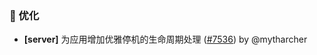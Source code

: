 ### 🚀 优化

- **[server]** 为应用增加优雅停机的生命周期处理 ([#7536](https://github.com/nocobase/nocobase/pull/7536)) by @mytharcher


